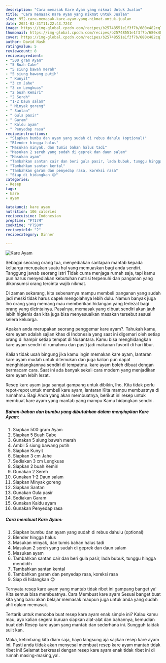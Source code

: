 ```yaml
---
description: "Cara memasak Kare Ayam yang nikmat Untuk Jualan"
title: "Cara memasak Kare Ayam yang nikmat Untuk Jualan"
slug: 952-cara-memasak-kare-ayam-yang-nikmat-untuk-jualan
date: 2021-03-31T11:22:43.724Z
image: https://img-global.cpcdn.com/recipes/b25748551e1f3f7b/680x482cq70/kare-ayam-foto-resep-utama.jpg
thumbnail: https://img-global.cpcdn.com/recipes/b25748551e1f3f7b/680x482cq70/kare-ayam-foto-resep-utama.jpg
cover: https://img-global.cpcdn.com/recipes/b25748551e1f3f7b/680x482cq70/kare-ayam-foto-resep-utama.jpg
author: David Nash
ratingvalue: 5
reviewcount: 8
recipeingredient:
- "500 gram Ayam"
- "5 Buah Cabe"
- "5 siung bawah merah"
- "5 siung bawang putih"
- " Kunyit"
- "3 cm Jahe"
- "3 cm Lengkuas"
- "2 buah Kemiri"
- "2 Sereh"
- "1-2 Daun salam"
- " Minyak goreng"
- " Santan"
- " Gula pasir"
- " Garam"
- " Kaldu ayam"
- " Penyedap rasa"
recipeinstructions:
- "Siapkan bumbu dan ayam yang sudah di rebus dahulu (optional)"
- "Blender hingga halus"
- "Masukan minyak, dan tumis bahan halus tadi"
- "Masukan 2 sereh yang sudah di geprek dan daun salam"
- "Masukan ayam"
- "Tambahkan santan cair dan beri gula pasir, lada bubuk, tunggu hingga mendidih"
- "Tambahkan santan kental"
- "Tambahkan garam dan penyedap rasa, koreksi rasa"
- "Siap di hidangkan 😊"
categories:
- Resep
tags:
- kare
- ayam

katakunci: kare ayam 
nutrition: 106 calories
recipecuisine: Indonesian
preptime: "PT17M"
cooktime: "PT50M"
recipeyield: "2"
recipecategory: Dinner

---
```



![Kare Ayam](https://img-global.cpcdn.com/recipes/b25748551e1f3f7b/680x482cq70/kare-ayam-foto-resep-utama.jpg)

Sebagai seorang orang tua, menyediakan santapan mantab kepada keluarga merupakan suatu hal yang memuaskan bagi anda sendiri. Tanggung jawab seorang istri Tidak cuma menjaga rumah saja, tapi kamu pun harus menyediakan kebutuhan nutrisi terpenuhi dan panganan yang dikonsumsi orang tercinta wajib nikmat.

Di zaman  sekarang, kita sebenarnya mampu membeli panganan yang sudah jadi meski tidak harus capek mengolahnya lebih dulu. Namun banyak juga lho orang yang memang mau memberikan hidangan yang terlezat bagi orang yang dicintainya. Pasalnya, memasak yang dibuat sendiri akan jauh lebih higienis dan kita juga bisa menyesuaikan masakan tersebut sesuai selera keluarga. 



Apakah anda merupakan seorang penggemar kare ayam?. Tahukah kamu, kare ayam adalah sajian khas di Indonesia yang saat ini digemari oleh setiap orang di hampir setiap tempat di Nusantara. Kamu bisa menghidangkan kare ayam sendiri di rumahmu dan pasti jadi makanan favorit di hari libur.

Kalian tidak usah bingung jika kamu ingin memakan kare ayam, lantaran kare ayam mudah untuk ditemukan dan juga kalian pun dapat menghidangkannya sendiri di tempatmu. kare ayam boleh dibuat dengan bermacam cara. Saat ini ada banyak sekali cara modern yang menjadikan kare ayam lebih lezat.

Resep kare ayam juga sangat gampang untuk dibikin, lho. Kita tidak perlu repot-repot untuk membeli kare ayam, lantaran Kita mampu membuatnya di rumahmu. Bagi Anda yang akan membuatnya, berikut ini resep untuk membuat kare ayam yang mantab yang mampu Kamu hidangkan sendiri.

<!--inarticleads1-->

##### Bahan-bahan dan bumbu yang dibutuhkan dalam menyiapkan Kare Ayam:

1. Siapkan 500 gram Ayam
1. Siapkan 5 Buah Cabe
1. Gunakan 5 siung bawah merah
1. Ambil 5 siung bawang putih
1. Siapkan  Kunyit
1. Siapkan 3 cm Jahe
1. Sediakan 3 cm Lengkuas
1. Siapkan 2 buah Kemiri
1. Gunakan 2 Sereh
1. Gunakan 1-2 Daun salam
1. Siapkan  Minyak goreng
1. Siapkan  Santan
1. Gunakan  Gula pasir
1. Sediakan  Garam
1. Gunakan  Kaldu ayam
1. Gunakan  Penyedap rasa




<!--inarticleads2-->

##### Cara membuat Kare Ayam:

1. Siapkan bumbu dan ayam yang sudah di rebus dahulu (optional)
1. Blender hingga halus
1. Masukan minyak, dan tumis bahan halus tadi
1. Masukan 2 sereh yang sudah di geprek dan daun salam
1. Masukan ayam
1. Tambahkan santan cair dan beri gula pasir, lada bubuk, tunggu hingga mendidih
1. Tambahkan santan kental
1. Tambahkan garam dan penyedap rasa, koreksi rasa
1. Siap di hidangkan 😊




Ternyata resep kare ayam yang mantab tidak ribet ini gampang banget ya! Kita semua bisa membuatnya. Cara Membuat kare ayam Sesuai banget buat kita yang baru akan belajar memasak maupun juga untuk anda yang sudah ahli dalam memasak.

Tertarik untuk mencoba buat resep kare ayam enak simple ini? Kalau kamu mau, ayo kalian segera buruan siapkan alat-alat dan bahannya, kemudian buat deh Resep kare ayam yang mantab dan sederhana ini. Sungguh taidak sulit kan. 

Maka, ketimbang kita diam saja, hayo langsung aja sajikan resep kare ayam ini. Pasti anda tiidak akan menyesal membuat resep kare ayam mantab tidak ribet ini! Selamat berkreasi dengan resep kare ayam enak tidak ribet ini di rumah masing-masing,ya!.

